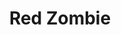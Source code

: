 ---
layout: other-video
permalink: /red-zombie
title: Red Zombie
video_number: 43
release_date: 1997-01-01
description: 
cast: 
video_info:
  - youtube;Movie with commentary;4Voz-InyODY
  - bitchute;Bitchute archive of movie with commentary;2ms3y00IJBvG
  - bitchute;Blooper video;ShhT01WcC1JO
poster: red-zombie.jpg
video_available: true
medium: live action
old_cm_description: |
  Inspired by zombie horror classics such as "Night of the Living Dead" and "Dawn of the Dead", I wrote a script, casted my friends and made my own classic. The simplistic plot revolves around a guy who witnesses an evil sorcerer resurrect some corpses from a graveyard. Struck with fear, he runs away from this terrifying scene, but the sorcerer sends the zombies after him. The chase lasts throughout the film as he finds different weapons. He shoves a pool stick through the body of one zombie and crushes another under a garage door. "Red Zombie" was meant to be a comedy, so I exaggerated the amount of blood tremendously. For example, there's a scene where Mike lifts a zombie up to a ceiling fan. First, we see a shot of the zombie's head going up near the fan. In the next shot, we see a close-up of Mike's face grimacing as gallons of blood begin to pour all over him. We had a lot of fun making this movie, but the star lost interest halfway through production, so this movie was never finished. As a side note, it's the first movie that I shot raw and edited on my two vcr's. The title is a spoof of the 1932 Bela Lugosi cult classic "White Zombie."
james_old_star_rating: 4
james_old_number_rating: 8
---